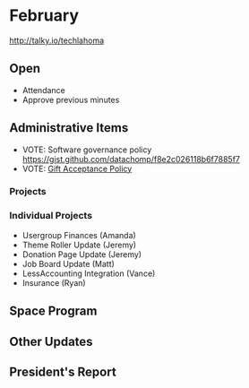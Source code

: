 # February
http://talky.io/techlahoma

## Open
* Attendance
* Approve previous minutes

## Administrative Items
* VOTE: Software governance policy https://gist.github.com/datachomp/f8e2c026118b6f7885f7
* VOTE: [Gift Acceptance Policy](https://github.com/techlahoma/planning/issues/38)

### Projects

### Individual Projects
- Usergroup Finances (Amanda)
- Theme Roller Update (Jeremy)
- Donation Page Update (Jeremy)
- Job Board Update (Matt)
- LessAccounting Integration (Vance)
- Insurance (Ryan)

## Space Program

## Other Updates

## President's Report
